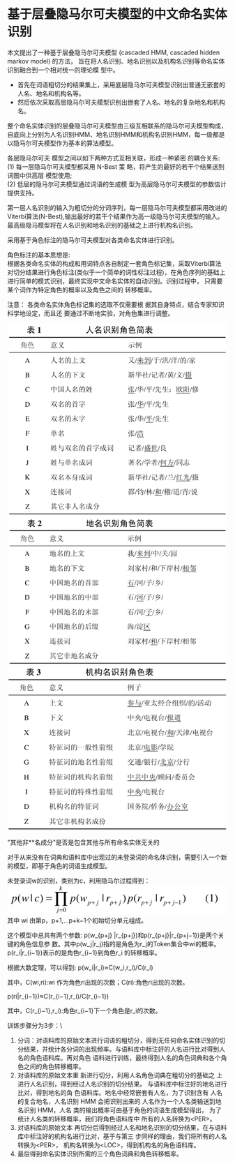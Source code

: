 # 基于层叠隐马尔可夫模型的中文命名实体识别

本文提出了一种基于层叠隐马尔可夫模型 (cascaded HMM, cascaded hidden markov model) 的方法，
旨在将人名识别、地名识别以及机构名识别等命名实体识别融合到一个相对统一的理论模 型中。

- 首先在词语粗切分的结果集上，采用底层隐马尔可夫模型识别出普通无嵌套的人名、地名和机构名等。
- 然后依次采取高层隐马尔可夫模型识别出嵌套了人名、地名的复杂地名和机构名。

整个命名实体识别的层叠隐马尔可夫模型由三级互相联系的隐马尔可夫模型构成，自底向上分别为人名识别HMM、地名识别HMM和机构名识别HMM，每一级都是以隐马尔可夫模型作为基本的算法模型。

各层隐马尔可夫 模型之间以如下两种方式互相关联，形成一种紧密 的耦合关系:\
(1) 每一层隐马尔可夫模型都采用 N-Best 策 略，将产生的最好的若干个结果送到词图中供高层 模型使用;\
(2) 低层的隐马尔可夫模型通过词语的生成模 型为高层隐马尔可夫模型的参数估计提供支持。

第一层人名识别的输入为粗切分的分词序列，每一层隐马尔可夫模型都采用改进的Viterbi算法(N-Best),输出最好的若干个结果作为高一级隐马尔可夫模型的输入。最高级隐马模型将在人名识别和地名识别的基础之上进行机构名识别。

采用基于角色标注的隐马尔可夫模型对各类命名实体进行识别。

角色标注的基本思想是:\
根据各类命名实体的构成和用词特点各自制定一套角色标记集，采取Viterbi算法对切分结果进行角色标注(类似于一个简单的词性标注过程)，在角色序列的基础上进行简单的模式识别，最终实现中文命名实体的自动识别。识别过程中， 只需要某个词作为特定角色的概率以及角色之间的 转移概率。

注意：
各类命名实体角色标记集的选取不仅需要根 据其自身特点，结合专家知识科学地设定，而且还 要通过不断地实验，对角色集进行调整。

![人名识别角色简表](images/人名识别角色简表.png)
![地名识别角色简表](images/地名识别角色简表.png)
![机构名识别角色表](images/机构名识别角色表.png)

"其他非**名成分"是否是包含其他与所有命名实体无关的

对于从来没有在词典和语料库中出现过的未登录词的命名体识别，需要引入一个新的模型，即基于角色的词语生成模型。

未登录词w的识别，类别为c，利用隐马尔过程得到：
![公式1](images/公式1.png)
其中 wi 由第p，p+1,...p+k−1个初始切分单元组成。

这个模型中总共有两个参数: p(w_{p+j} |r_{p+j})和p(r_{p+j}|r_{p+j−1})是两个关键的角色信息参
数。其中p(w_j|r_j)指的是角色为r_j的Token集合中wi的概率。p(r_i|r_{i−1})表示的是角色r_{i−1}到角色r_i 的转移概率。

根据大数定理，可以得到:
p(w_i|r_i)≈C(w_i,r_i)/C(r_i)

其中，C(wi,ri):wi 作为角色ri出现的次数；C(ri):角色ri出现的次数。

p(ri|r_{i−1})≈C(r_{i−1},r_i)/C(r_{i−1})

其中，C(r_{i−1},r_i):角色r_{i−1}下一个角色是r_i的次数。

训练步骤分为3步：\
1. 分词：对语料库的原始文本进行词语的粗切分，得到无任何命名实体识别的切分结果，并统计各分词的出现频率。与语料库中标注好的人名进行比对得到人名的角色语料库。再对角色 语料进行训练，最终得到人名的角色词典和各个角色之间的角色转移概率。
2. 对语料库的原始文本重 新进行切分，利用人名角色词典在粗切分的基础之 上进行人名识别，得到经过人名识别的切分结果。 与语料库中标注好的地名进行比对，得到地名的角 色语料库。地名中经常嵌套有人名，为了识别含有 人名的复合地名，人名识别 HMM 会把识别出来的 人名作为一个人名类输送到地名识别 HMM，人名 类的输出概率可由基于角色的词语生成模型得出， 为了统计人名类的转移概率，我们将角色语料库中 所有的人名转换为\<PER>。
3. 对语料库的原始文本 再切分后得到经过人名和地名识别的切分结果，在与语料库中标注好的机构名进行比对，基于与第三 步同样的理由，我们将所有的人名转换为\<PER>， 机构名转换为\<LOC>，得到机构名的角色语料库。
4. 最后得到命名实体识别所需的三个角色词典和角色转移概率。





